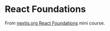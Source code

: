 # React Foundations
From [nextjs.org React Foundations](https://nextjs.org/learn/react-foundations) mini course.
